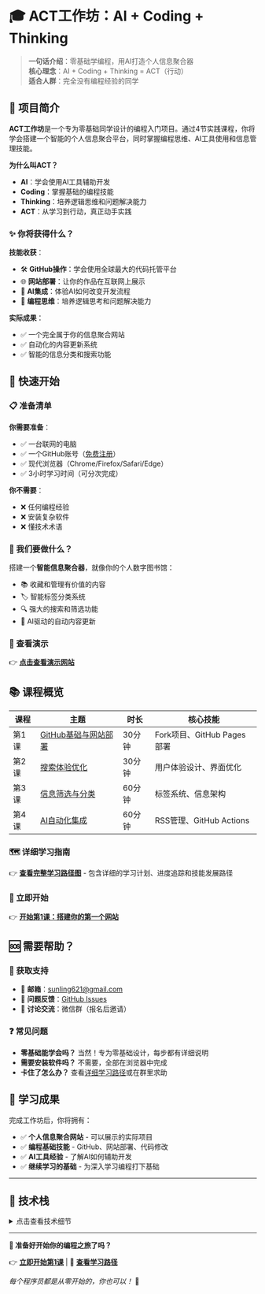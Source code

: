 # 🎓 ACT工作坊：AI + Coding + Thinking

> **一句话介绍**：零基础学编程，用AI打造个人信息聚合器  
> **核心理念**：AI + Coding + Thinking = ACT（行动）  
> **适合人群**：完全没有编程经验的同学  

## 🎯 项目简介

**ACT工作坊**是一个专为零基础同学设计的编程入门项目。通过4节实践课程，你将学会搭建一个智能的个人信息聚合平台，同时掌握编程思维、AI工具使用和信息管理技能。

**为什么叫ACT？**
- **AI**：学会使用AI工具辅助开发
- **Coding**：掌握基础的编程技能
- **Thinking**：培养逻辑思维和问题解决能力
- **ACT**：从学习到行动，真正动手实践

### ✨ 你将获得什么？

**技能收获**：
- 🛠️ **GitHub操作**：学会使用全球最大的代码托管平台
- 🌐 **网站部署**：让你的作品在互联网上展示
- 🤖 **AI集成**：体验AI如何改变开发流程
- 🧠 **编程思维**：培养逻辑思考和问题解决能力

**实际成果**：
- ✅ 一个完全属于你的信息聚合网站
- ✅ 自动化的内容更新系统
- ✅ 智能的信息分类和搜索功能

## 🚀 快速开始

### 📋 准备清单
**你需要准备**：
- ✅ 一台联网的电脑
- ✅ 一个GitHub账号（[免费注册](https://github.com)）
- ✅ 现代浏览器（Chrome/Firefox/Safari/Edge）
- ✅ 3小时学习时间（可分次完成）

**你不需要**：
- ❌ 任何编程经验
- ❌ 安装复杂软件
- ❌ 懂技术术语

### 🎯 我们要做什么？
搭建一个**智能信息聚合器**，就像你的个人数字图书馆：
- 📚 收藏和管理有价值的内容
- 🏷️ 智能标签分类系统
- 🔍 强大的搜索和筛选功能
- 🤖 AI驱动的自动内容更新

### 👀 查看演示
👉 **[点击查看演示网站](https://sunling.github.io/curated-gems/)**

## 📚 课程概览

| 课程 | 主题 | 时长 | 核心技能 |
|------|------|------|----------|
| 第1课 | [GitHub基础与网站部署](v1/task.md) | 30分钟 | Fork项目、GitHub Pages部署 |
| 第2课 | [搜索体验优化](v2/task.md) | 30分钟 | 用户体验设计、界面优化 |
| 第3课 | [信息筛选与分类](v3/task.md) | 60分钟 | 标签系统、信息架构 |
| 第4课 | [AI自动化集成](v4/task.md) | 60分钟 | RSS管理、GitHub Actions |

### 🗺️ 详细学习指南
👉 **[查看完整学习路径图](LEARNING_ROADMAP.md)** - 包含详细的学习计划、进度追踪和技能发展路径

### 🚀 立即开始
👉 **[开始第1课：搭建你的第一个网站](v1/task.md)**

## 🆘 需要帮助？

### 💬 获取支持
- 📧 **邮箱**：sunling621@gmail.com
- 🐛 **问题反馈**：[GitHub Issues](https://github.com/sunling/curated-gems/issues)
- 💬 **讨论交流**：微信群（报名后邀请）

### ❓ 常见问题
- **零基础能学会吗？** 当然！专为零基础设计，每步都有详细说明
- **需要安装软件吗？** 不需要，全部在浏览器中完成
- **卡住了怎么办？** 查看[详细学习路径](LEARNING_ROADMAP.md)或在群里求助

## 🎉 学习成果

完成工作坊后，你将拥有：
- ✅ **个人信息聚合网站** - 可以展示的实际项目
- ✅ **编程基础技能** - GitHub、网站部署、代码修改
- ✅ **AI工具经验** - 了解AI如何辅助开发
- ✅ **继续学习的基础** - 为深入学习编程打下基础

---

## 🔧 技术栈

<details>
<summary>点击查看技术细节</summary>

- **前端**：原生HTML/CSS/JavaScript
- **数据处理**：Python + RSS解析  
- **AI集成**：OpenRouter API
- **部署**：GitHub Pages
- **自动化**：GitHub Actions

**项目特色**：零依赖、响应式设计、自动化更新、模块化结构

</details>

---

**🚀 准备好开始你的编程之旅了吗？**

👉 **[立即开始第1课](v1/task.md)** | 📖 **[查看学习路径](LEARNING_ROADMAP.md)**

*每个程序员都是从零开始的，你也可以！* 💪